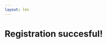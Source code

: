 ```yaml
---
layout: lms
---
```


<h1>Registration succesful!</h1>

<script>
    firebase.auth().onAuthStateChanged(user => {
        let database = firebase.database();
        let newUsersRef = database.ref(`newUsers/${user.uid}`);
        newUserData = {
            email: user.email
        };
        newUsersRef
            .set(newUserData)
            .then(() => console.log("new user registered!"))
            .catch(() => console.log("user already registered"));
    });
</script>